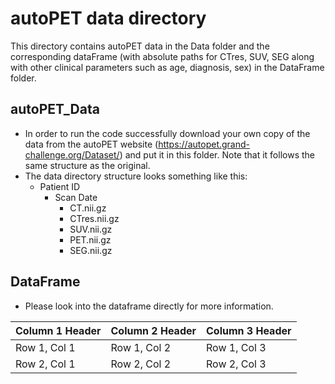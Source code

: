 # autoPET data directory

This directory contains autoPET data in the Data folder and the corresponding dataFrame (with absolute paths for CTres, SUV, SEG along with other clinical parameters such as age, diagnosis, sex) in the DataFrame folder.

## autoPET_Data
* In order to run the code successfully download your own copy of the data from the autoPET website (https://autopet.grand-challenge.org/Dataset/) and put it in this folder. Note that it follows the same structure as the original.
* The data directory structure looks something like this:
  - Patient ID
    - Scan Date
      - CT.nii.gz
      - CTres.nii.gz
      - SUV.nii.gz
      - PET.nii.gz
      - SEG.nii.gz
     
## DataFrame
* Please look into the dataframe directly for more information.

| Column 1 Header | Column 2 Header | Column 3 Header |
| -------------- | -------------- | -------------- |
| Row 1, Col 1   | Row 1, Col 2   | Row 1, Col 3   |
| Row 2, Col 1   | Row 2, Col 2   | Row 2, Col 3   |
